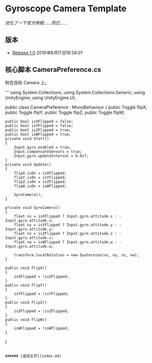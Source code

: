 # Gyroscope Camera Template

_优化了一下官方例程……而已……_

## 版本

- [Release 1.0]() _2019年8月17日18:58:01_

## 核心脚本 CameraPreference.cs 

附在目标 Camera 上。

'''
using System.Collections;
using System.Collections.Generic;
using UnityEngine;
using UnityEngine.UI;

public class CameraPreference : MonoBehaviour
{
    public Toggle flipX;
    public Toggle flipY;
    public Toggle flipZ;
    public Toggle flipW;

    public bool isXFlipped = false;
    public bool isYFlipped = false;
    public bool isZFlipped = true;
    public bool isWFlipped = true;
    private void Start()
    {
        Input.gyro.enabled = true;
        Input.compensateSensors = true;
        Input.gyro.updateInterval = 0.01f;
    }
    private void Update()
    {
        flipX.isOn = isXFlipped;
        flipY.isOn = isYFlipped;
        flipZ.isOn = isZFlipped;
        flipW.isOn = isWFlipped;

        GyroCamera();
    }

    private void GyroCamera()
    {
        float nx = isXFlipped ? Input.gyro.attitude.x : -Input.gyro.attitude.x;
        float ny = isYFlipped ? Input.gyro.attitude.y : -Input.gyro.attitude.y;
        float nz = isZFlipped ? Input.gyro.attitude.z : -Input.gyro.attitude.z;
        float nw = isWFlipped ? Input.gyro.attitude.w : -Input.gyro.attitude.w;

        transform.localRotation = new Quaternion(nx, ny, nz, nw);
    }

    public void FlipX()
    {
        isXFlipped = !isXFlipped;
    }
    public void FlipY()
    {
        isYFlipped = !isYFlipped;
    }
    public void FlipZ()
    {
        isZFlipped = !isZFlipped;
    }
    public void FlipW()
    {
        isWFlipped = !isWFlipped;
    }
}
```

###### [返回主页](index.md)
